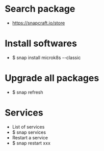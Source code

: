 Search package
======
* https://snapcraft.io/store

Install softwares
=====
* $ snap install microk8s --classic

Upgrade all packages
=====
* $ snap refresh

Services
=====
* List of services
* $ snap services
* Restart a service
* $ snap restart xxx

